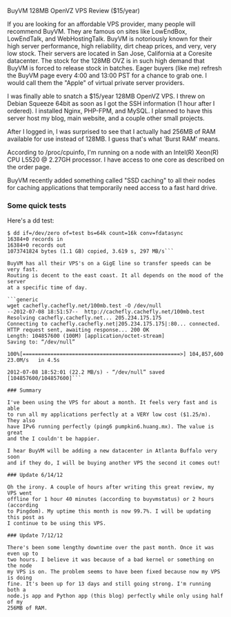 BuyVM 128MB OpenVZ VPS Review ($15/year)

If you are looking for an affordable VPS provider, many people will recommend 
BuyVM. They are famous on sites like LowEndBox, LowEndTalk, and WebHostingTalk.
BuyVM is notoriously known for their high server performance, high reliability, 
dirt cheap prices, and very, very low stock. Their servers are located in San 
Jose, California at a Coresite datacenter. The stock for the 128MB OVZ is in 
such high demand that BuyVM is forced to release stock in batches. Eager 
buyers (like me) refresh the BuyVM page every 4:00 and 13:00 PST for a chance 
to grab one. I would call them the "Apple" of virtual private server providers.

I was finally able to snatch a $15/year 128MB OpenVZ VPS. I threw on Debian 
Squeeze 64bit as soon as I got the SSH information (1 hour after I ordered). 
I installed Nginx, PHP-FPM, and MySQL. I planned to have this server host my 
blog, main website, and a couple other small projects.

After I logged in, I was surprised to see that I actually had 256MB of RAM 
available for use instead of 128MB. I guess that's what 'Burst RAM' means.

According to /proc/cpuinfo, I'm running on a node with an Intel(R) Xeon(R) CPU 
L5520 @ 2.27GH processor. I have access to one core as described on the order 
page.

BuyVM recently added something called "SSD caching" to all their nodes for 
caching applications that temporarily need access to a fast hard drive. 

### Some quick tests

Here's a dd test:

```generic
$ dd if=/dev/zero of=test bs=64k count=16k conv=fdatasync
16384+0 records in
16384+0 records out
1073741824 bytes (1.1 GB) copied, 3.619 s, 297 MB/s```

BuyVM has all their VPS's on a GigE line so transfer speeds can be very fast. 
Routing is decent to the east coast. It all depends on the mood of the server 
at a specific time of day.

```generic
wget cachefly.cachefly.net/100mb.test -O /dev/null
--2012-07-08 18:51:57--  http://cachefly.cachefly.net/100mb.test
Resolving cachefly.cachefly.net... 205.234.175.175
Connecting to cachefly.cachefly.net|205.234.175.175|:80... connected.
HTTP request sent, awaiting response... 200 OK
Length: 104857600 (100M) [application/octet-stream]
Saving to: “/dev/null”

100%[===================================================>] 104,857,600 23.0M/s   in 4.5s    

2012-07-08 18:52:01 (22.2 MB/s) - “/dev/null” saved [104857600/104857600]```

### Summary

I've been using the VPS for about a month. It feels very fast and is able 
to run all my applications perfectly at a VERY low cost ($1.25/m). They also 
have IPv6 running perfectly (ping6 pumpkin6.huang.mx). The value is great 
and the I couldn't be happier.

I hear BuyVM will be adding a new datacenter in Atlanta Buffalo very soon 
and if they do, I will be buying another VPS the second it comes out!

### Update 6/14/12

Oh the irony. A couple of hours after writing this great review, my VPS went 
offline for 1 hour 40 minutes (according to buyvmstatus) or 2 hours (according 
to Pingdom). My uptime this month is now 99.7%. I will be updating this post as 
I continue to be using this VPS.

### Update 7/12/12

There's been some lengthy downtime over the past month. Once it was even up to 
two hours. I believe it was because of a bad kernel or something on the node 
my VPS is on. The problem seems to have been fixed because now my VPS is doing 
fine. It's been up for 13 days and still going strong. I'm running both a 
node.js app and Python app (this blog) perfectly while only using half of my 
256MB of RAM.